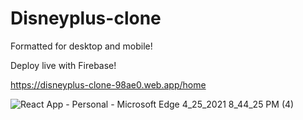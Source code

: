 # Disneyplus-clone

Formatted for desktop and mobile!

Deploy live with Firebase!

https://disneyplus-clone-98ae0.web.app/home

![React App - Personal - Microsoft​ Edge 4_25_2021 8_44_25 PM (4)](https://user-images.githubusercontent.com/78442208/116147879-19e97400-a695-11eb-9c1c-e98755d19e68.png)
